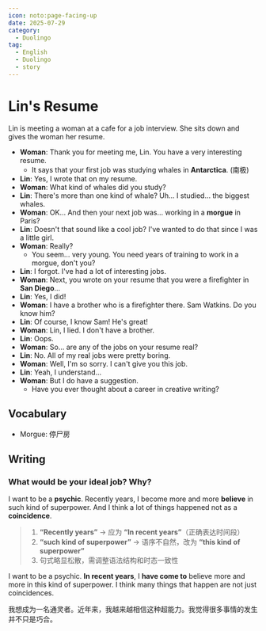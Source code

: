 ```yaml
---
icon: noto:page-facing-up
date: 2025-07-29
category:
  - Duolingo
tag:
  - English
  - Duolingo
  - story
---
```


# Lin's Resume

Lin is meeting a woman at a cafe for a job interview. She sits down and gives the woman her resume.

- **Woman**: Thank you for meeting me, Lin. You have a very interesting resume.
  - It says that your first job was studying whales in **Antarctica**. (南极)
- **Lin**: Yes, I wrote that on my resume.
- **Woman**: What kind of whales did you study?
- **Lin**: There's more than one kind of whale? Uh… I studied… the biggest whales.
- **Woman**: OK… And then your next job was… working in a **morgue** in Paris?
- **Lin**: Doesn't that sound like a cool job? I've wanted to do that since I was a little girl.
- **Woman**: Really?
  - You seem… very young. You need years of training to work in a morgue, don't you?
- **Lin**: I forgot. I've had a lot of interesting jobs.
- **Woman**: Next, you wrote on your resume that you were a firefighter in **San Diego**…
- **Lin**: Yes, I did!
- **Woman**: I have a brother who is a firefighter there. Sam Watkins. Do you know him?
- **Lin**: Of course, I know Sam! He's great!
- **Woman**: Lin, I lied. I don't have a brother.
- **Lin**: Oops.
- **Woman**: So… are any of the jobs on your resume real?
- **Lin**: No. All of my real jobs were pretty boring.
- **Woman**: Well, I'm so sorry. I can't give you this job.
- **Lin**: Yeah, I understand…
- **Woman**: But I do have a suggestion.
  - Have you ever thought about a career in creative writing?

## Vocabulary

- Morgue: 停尸房

## Writing

### What would be your ideal job? Why?

I want to be a **psychic**. Recently years, I become more and more **believe** in such kind of superpower. And I think a lot of things happened not as a **coincidence**.

> 1. **“Recently years”** → 应为 **“In recent years”**（正确表达时间段）
> 2. **“such kind of superpower”** → 语序不自然，改为 **“this kind of superpower”**
> 3. 句式略显松散，需调整语法结构和时态一致性

I want to be a psychic. **In recent years**, I **have come to** believe more and more in this kind of superpower. I think many things that happen are not just coincidences.

我想成为一名通灵者。近年来，我越来越相信这种超能力。我觉得很多事情的发生并不只是巧合。
